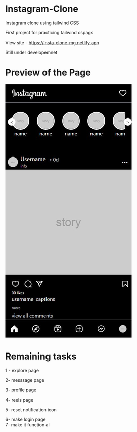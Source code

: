 # Instagram-Clone
Instagram clone using tailwind CSS 
<br>





First project for practicing tailwind cspags  <br>

View site - https://insta-clone-mg.netlify.app  <br>

Still under developemnet

# Preview of the Page

<blackquote>
<img alt="h" src="./screenshot_view.jpg">
</blackquote>




# Remaining tasks

1 - explore page <br>

2- messsage page  <br>

3- profile page <br>

4- reels page  <br>

5- reset notification icon <br>

6- make login page <br>
7- make it function al <br>



